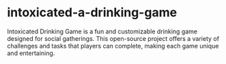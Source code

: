 # intoxicated-a-drinking-game
Intoxicated Drinking Game is a fun and customizable drinking game designed for social gatherings. This open-source project offers a variety of challenges and tasks that players can complete, making each game unique and entertaining.
